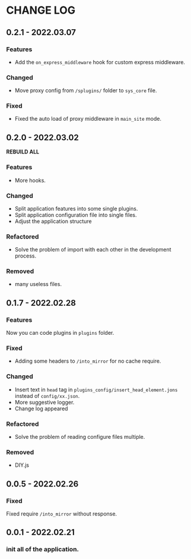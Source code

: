 # CHANGE LOG

## 0.2.1 - 2022.03.07

### Features

- Add the `on_express_middleware` hook for custom express middleware.

### Changed

- Move proxy config from `/splugins/` folder to `sys_core` file.

### Fixed

- Fixed the auto load of proxy middleware in `main_site` mode.

## 0.2.0 - 2022.03.02

**REBUILD ALL**

### Features

- More hooks.

### Changed

- Split application features into some single plugins.
- Split application configuration file into single files.
- Adjust the application structure

### Refactored

- Solve the problem of import with each other in the development process.

### Removed

- many useless files.

## 0.1.7 - 2022.02.28

### Features

Now you can code plugins in `plugins` folder.

### Fixed

- Adding some headers to `/into_mirror` for no cache require.

### Changed

- Insert text in `head` tag in `plugins_config/insert_head_element.jons` instead of `config/xx.json`.
- More suggestive logger.
- Change log appeared

### Refactored

- Solve the problem of reading configure files multiple.

### Removed

- DIY.js

## 0.0.5 - 2022.02.26

### Fixed

Fixed require `/into_mirror` without response.

## 0.0.1 - 2022.02.21

### init all of the application.
